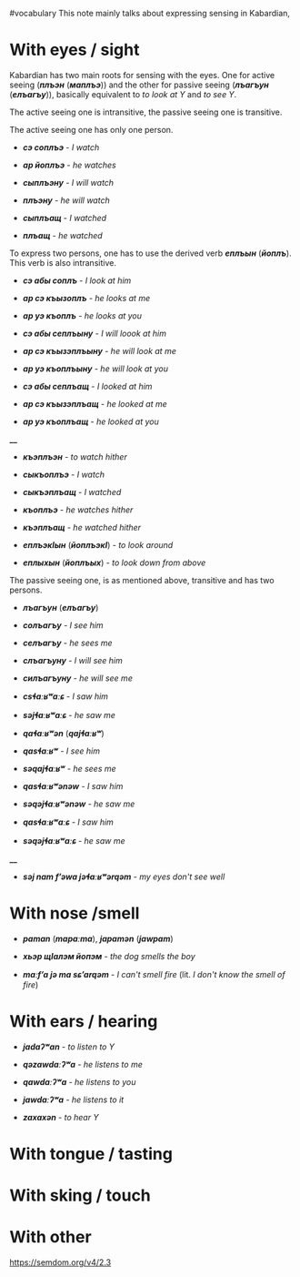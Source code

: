 #vocabulary
This note mainly talks about expressing sensing in Kabardian,

# With eyes / sight
Kabardian has two main roots for sensing with the eyes. One for active seeing (**_плъэн_** (**_маплъэ_**)) and the other for passive seeing (**_лъагъун_** (**_елъагъу_**)), basically equivalent to _to look at Y_ and _to see Y_.

The active seeing one is intransitive, the passive seeing one is transitive.

The active seeing one has only one person. 

- **_сэ соплъэ_** - _I watch_
- **_ар йоплъэ_** - _he watches_

- **_сыплъэну_** - _I will watch_
- **_плъэну_** - _he will watch_

- **_сыплъащ_** - _I watched_
- **_плъащ_** - _he watched_

To express two persons, one has to use the derived verb **_еплъын_** (**_йоплъ_**). This verb is also intransitive.

- **_сэ абы соплъ_** - _I look at him_
- **_ар сэ къызоплъ_** - _he looks at me_
- **_ар уэ къоплъ_** - _he looks at you_

- **_сэ абы сеплъыну_** - _I will loook at him_
- **_ар сэ къызэплъыну_** - _he will look at me_
- **_ар уэ къоплъыну_** - _he will look at you_

- **_сэ абы сеплъащ_** - _I looked at him_
- **_ар сэ къызэплъащ_** - _he looked at me_
- **_ар уэ къоплъащ_** - _he looked at you_

**__**

- **_къэплъэн_** - _to watch hither_
- **_сыкъоплъэ_** - _I watch_
- **_сыкъэплъащ_** - _I watched_
- **_къоплъэ_** - _he watches hither_
- **_къэплъащ_** - _he watched hither_



- **_еплъэкIын_** (**_йоплъэкI_**) - _to look around_
- **_еплыхын_** (**_йоплъых_**) - _to look down from above_

The passive seeing one, is as mentioned above, transitive and has two persons.

- **_лъагъун_** (**_елъагъу_**)
- **_солъагъу_** - _I see him_
- **_селъагъу_** - _he sees me_

- **_слъагъуну_** - _I will see him_
- **_силъагъуну_** - _he will see me_

- **_сsɬaːʁʷaːɕ_** - _I saw him_
- **_səjɬaːʁʷaːɕ_** - _he saw me_


- **_qaɬaːʁʷən_** (**_qajɬaːʁʷ_**)
- **_qasɬaːʁʷ_** - _I see him_
- **_səqajɬaːʁʷ_** - _he sees me_

- **_qasɬaːʁʷənəw_** - _I saw him_
- **_səqəjɬaːʁʷənəw_** - _he saw me_

- **_qasɬaːʁʷaːɕ_** - _I saw him_
- **_səqəjɬaːʁʷaːɕ_** - _he saw me_



**__**


- **_səj nam fʼəwa jəɬaːʁʷərqəm_** - _my eyes don't see well_





# With nose /smell
- **_paman_** (**_mapaːma_**), **_japamən_** (**_jawpam_**)

- **_хьэр щIалэм йопэм_** - _the dog smells the boy_
- **_maːfʼa jə ma sɕʼarqəm_** - _I can't smell fire_ (lit. _I don't know the smell of fire_)

# With ears / hearing

- **_jadaʔʷan_** - _to listen to Y_

- **_qəzawdaːʔʷa_** - _he listens to me_
- **_qawdaːʔʷa_** - _he listens to you_
- **_jawdaːʔʷa_** - _he listens to it_

- **_zaxaxən_** - _to hear Y_
# With tongue / tasting
# With sking / touch
# With other


https://semdom.org/v4/2.3